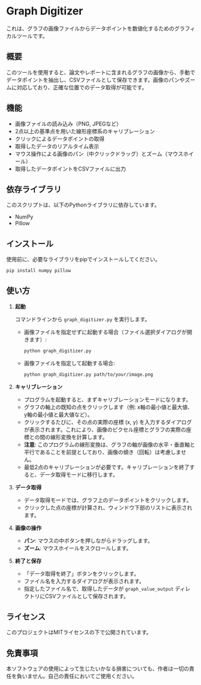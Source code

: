 # Graph Digitizer

これは、グラフの画像ファイルからデータポイントを数値化するためのグラフィカルツールです。

## 概要

このツールを使用すると、論文やレポートに含まれるグラフの画像から、手動でデータポイントを抽出し、CSVファイルとして保存できます。画像のパンやズームに対応しており、正確な位置でのデータ取得が可能です。

## 機能

- 画像ファイルの読み込み（PNG, JPEGなど）
- 2点以上の基準点を用いた線形座標系のキャリブレーション
- クリックによるデータポイントの取得
- 取得したデータのリアルタイム表示
- マウス操作による画像のパン（中クリックドラッグ）とズーム（マウスホイール）
- 取得したデータポイントをCSVファイルに出力

## 依存ライブラリ

このスクリプトは、以下のPythonライブラリに依存しています。

- NumPy
- Pillow

## インストール

使用前に、必要なライブラリをpipでインストールしてください。

```bash
pip install numpy pillow
```

## 使い方

1. **起動**

   コマンドラインから `graph_digitizer.py` を実行します。

   - 画像ファイルを指定せずに起動する場合（ファイル選択ダイアログが開きます）:
     ```bash
     python graph_digitizer.py
     ```

   - 画像ファイルを指定して起動する場合:
     ```bash
     python graph_digitizer.py path/to/your/image.png
     ```

2. **キャリブレーション**

   - プログラムを起動すると、まずキャリブレーションモードになります。
   - グラフの軸上の既知の点をクリックします（例: x軸の最小値と最大値、y軸の最小値と最大値など）。
   - クリックするたびに、その点の実際の座標 (x, y) を入力するダイアログが表示されます。これにより、画像のピクセル座標とグラフの実際の座標との間の線形変換を計算します。
   - **注意**: このプログラムの線形変換は、グラフの軸が画像の水平・垂直軸と平行であることを前提としており、画像の傾き（回転）は考慮しません。
   - 最低2点のキャリブレーションが必要です。キャリブレーションを終了すると、データ取得モードに移行します。

3. **データ取得**

   - データ取得モードでは、グラフ上のデータポイントをクリックします。
   - クリックした点の座標が計算され、ウィンドウ下部のリストに表示されます。

4. **画像の操作**

   - **パン**: マウスの中ボタンを押しながらドラッグします。
   - **ズーム**: マウスホイールをスクロールします。

5. **終了と保存**

   - 「データ取得を終了」ボタンをクリックします。
   - ファイル名を入力するダイアログが表示されます。
   - 指定したファイル名で、取得したデータが `graph_value_output` ディレクトリにCSVファイルとして保存されます。

## ライセンス

このプロジェクトはMITライセンスの下で公開されています。

## 免責事項

本ソフトウェアの使用によって生じたいかなる損害についても、作者は一切の責任を負いません。自己の責任においてご使用ください。


